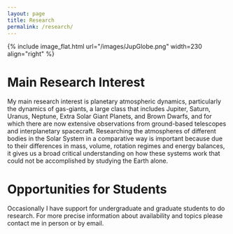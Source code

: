 ```yaml
---
layout: page
title: Research
permalink: /research/
---
```

<!-- {% include image.html url="/images/planets.png" caption="" width=300 align="right" %} -->

{% include image_flat.html url="/images/JupGlobe.png" width=230 align="right" %}

<h1>Main Research Interest</h1>
My main research interest is planetary atmospheric dynamics, particularly the dynamics of gas-giants, a large class that includes Jupiter, Saturn, Uranus, Neptune, Extra Solar Giant Planets, and Brown Dwarfs, and for which there are now extensive observations from ground-based telescopes and interplanetary spacecraft. Researching the atmospheres of different bodies in the Solar System in a comparative way is important because due to their differences in mass, volume, rotation regimes and energy balances, it gives us a broad critical understanding on how these systems work that could not be accomplished by studying the Earth alone. 

<h1>Opportunities for Students</h1>
Occasionally I have support for undergraduate and graduate students to do research. For more precise information about availability and topics please contact me in person or by email. 

